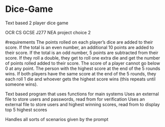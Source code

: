 # Dice-Game
Text based 2 player dice game

OCR CS GCSE J277 NEA project choice 2

#requirements
The points rolled on each player’s dice are added to their score.
If the total is an even number, an additional 10 points are added to their score.
If the total is an odd number, 5 points are subtracted from their score.
If they roll a double, they get to roll one extra die and get the number of points rolled added to their score.
The score of a player cannot go below 0 at any point.
The person with the highest score at the end of the 5 rounds wins.
If  both  players  have  the  same  score  at  the  end  of  the  5  rounds,  they  each  roll  1  die  and  whoever gets the highest score wins (this repeats until someone wins).

Text based program that uses functions for main systems
Uses an external file to store users and passwords, read from for verification
Uses an external file to store users and highest winning scores, read from to display top 5 highest scores

Handles all sorts of scenarios given by the prompt
